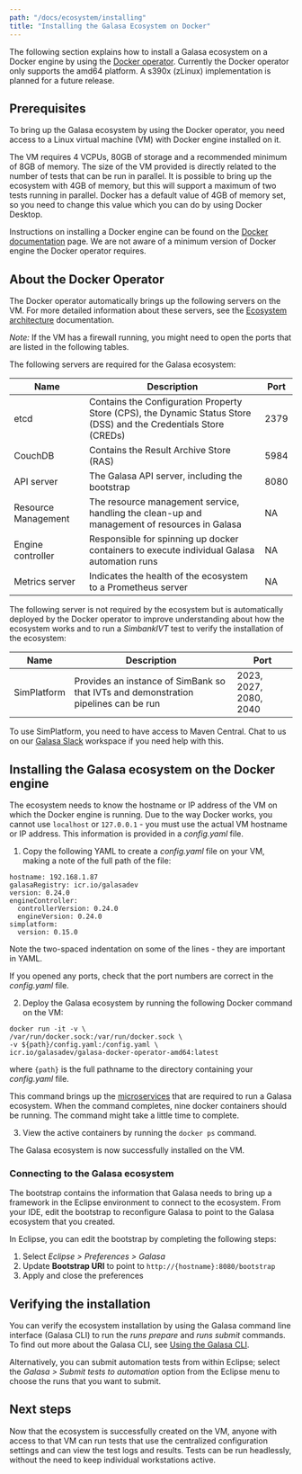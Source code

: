 ```yaml
---
path: "/docs/ecosystem/installing"
title: "Installing the Galasa Ecosystem on Docker"
---
```



The following section explains how to install a Galasa ecosystem on a Docker engine by using the <a href="https://github.com/galasa-dev/docker-operator " target="_blank"> Docker operator</a>. Currently the Docker operator only supports the amd64 platform. A s390x (zLinux) implementation is planned for a future release.

## Prerequisites

To bring up the Galasa ecosystem by using the Docker operator, you need access to a Linux virtual machine (VM) with Docker engine installed on it. 

The VM requires 4 VCPUs, 80GB of storage and a recommended minimum of 8GB of memory. The size of the VM provided is directly related to the number of tests that can be run in parallel. It is possible to bring up the ecosystem with 4GB of memory, but this will support a maximum of two tests running in parallel. Docker has a default value of 4GB of memory set, so you need to change this value which you can do by using Docker Desktop. 

Instructions on installing a Docker engine can be found on the <a href="https://docs.docker.com/engine/install/" target="_blank"> Docker documentation</a> page. We are not aware of a minimum version of Docker engine the Docker operator requires. 


## About the Docker Operator

The Docker operator automatically brings up the following servers on the VM. For more detailed information about these servers, see the [Ecosystem architecture](/docs/ecosystem/architecture) documentation.

*Note:* If the VM has a firewall running, you might need to open the ports that are listed in the following tables.  

The following servers are required for the Galasa ecosystem:  


| Name      | Description | Port
| ----------- | ----------- |----------- |
| etcd| Contains the Configuration Property Store (CPS), the Dynamic Status Store (DSS) and the Credentials Store (CREDs)       | 2379 |
| CouchDB| Contains the Result Archive Store (RAS)   |  5984  |
| API server | The Galasa API server, including the bootstrap     |  8080    |
| Resource Management | The resource management service, handling the clean-up and management of resources in Galasa     | NA |
| Engine controller | Responsible for spinning up docker containers to execute individual Galasa automation runs    | NA |
| Metrics server | Indicates the health of the ecosystem to a Prometheus server   | NA |

The following server is not required by the ecosystem but is automatically deployed by the Docker operator to improve understanding about how the ecosystem works and to run a *SimbankIVT* test to verify the installation of the ecosystem:

| Name      | Description | Port
| ----------- | ----------- |----------- |
| SimPlatform| Provides an instance of SimBank so that IVTs and demonstration pipelines can be run    |2023, 2027, 2080, 2040 |

To use SimPlatform, you need to have access to Maven Central. Chat to us on our <a href="https://galasa.slack.com" target="_blank"> Galasa Slack</a> workspace if you need help with this.

## Installing the Galasa ecosystem on the Docker engine

The ecosystem needs to know the hostname or IP address of the VM on which the Docker engine is running. Due to the way Docker works, you cannot use ```localhost``` or  ```127.0.0.1``` - you must use the actual VM hostname or IP address. This information is provided in a *config.yaml* file. 

1. Copy the following YAML to create a *config.yaml* file on your VM, making a note of the full path of the file:

```
hostname: 192.168.1.87
galasaRegistry: icr.io/galasadev
version: 0.24.0
engineController:
  controllerVersion: 0.24.0
  engineVersion: 0.24.0
simplatform:
  version: 0.15.0
```

Note the two-spaced indentation on some of the lines -  they are important in YAML.

If you opened any ports, check that the port numbers are correct in the *config.yaml* file. 

2. Deploy the Galasa ecosystem by running the following Docker command on the VM:

```
docker run -it -v \
/var/run/docker.sock:/var/run/docker.sock \
-v ${path}/config.yaml:/config.yaml \
icr.io/galasadev/galasa-docker-operator-amd64:latest
```

where ```{path}``` is the full pathname to the directory containing your *config.yaml* file.

This command brings up the [microservices](/docs/ecosystem/architecture) that are required to run a Galasa ecosystem. When the command completes, nine docker containers should be running. The command might take a little time to complete. 

3. View the active containers by running the ```docker ps``` command.

The Galasa ecosystem is now successfully installed on the VM.

### Connecting to the Galasa ecosystem

The bootstrap contains the information that Galasa needs to bring up a framework in the Eclipse environment to connect to the ecosystem. From your IDE, edit the bootstrap to reconfigure Galasa to point to the Galasa ecosystem that you created. 

In Eclipse, you can edit the bootstrap by completing the following steps:

1.  Select *Eclipse > Preferences > Galasa* 
2.  Update **Bootstrap URI** to point to ```http://{hostname}:8080/bootstrap``` 
3.  Apply and close the preferences   


## Verifying the installation

You can verify the ecosystem installation by using the Galasa command line interface (Galasa CLI) to run the _runs prepare_ and _runs submit_ commands. To find out more about the Galasa CLI, see [Using the Galasa CLI](/docs/cli-command-reference/cli-command-reference).

Alternatively, you can submit automation tests from within Eclipse; select the *Galasa > Submit tests to automation* option from the Eclipse menu to choose the runs that you want to submit.

## Next steps

Now that the ecosystem is successfully created on the VM, anyone with access to that VM can run tests that use the centralized configuration settings and can view the test logs and results. Tests can be run headlessly, without the need to keep individual workstations active.  
